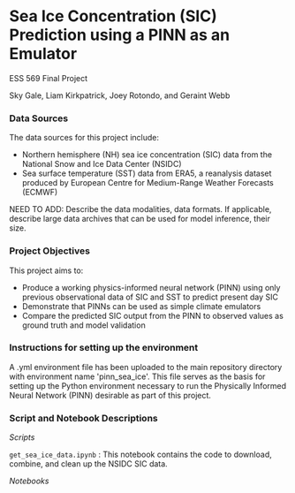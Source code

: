 # Sea Ice Concentration (SIC) Prediction using a PINN as an Emulator

ESS 569 Final Project

Sky Gale, Liam Kirkpatrick, Joey Rotondo, and Geraint Webb

### Data Sources
The data sources for this project include:
* Northern hemisphere (NH) sea ice concentration (SIC) data from the National Snow and Ice Data Center (NSIDC)
* Sea surface temperature (SST) data from ERA5, a reanalysis dataset produced by European Centre for Medium-Range Weather Forecasts (ECMWF)

NEED TO ADD: Describe the data modalities, data formats. If applicable, describe large data archives that can be used for model inference, their size.

### Project Objectives
This project aims to:
* Produce a working physics-informed neural network (PINN) using only previous observational data of SIC and SST to predict present day SIC
* Demonstrate that PINNs can be used as simple climate emulators
* Compare the predicted SIC output from the PINN to observed values as ground truth and model validation

### Instructions for setting up the environment
A .yml environment file has been uploaded to the main repository directory with environment name 'pinn_sea_ice'. This file serves as the basis for setting up the Python environment necessary to run the Physically Informed Neural Network (PINN) desirable as part of this project.

### Script and Notebook Descriptions
_Scripts_

`get_sea_ice_data.ipynb` : This notebook contains the code to download, combine, and clean up the NSIDC SIC data.

_Notebooks_
